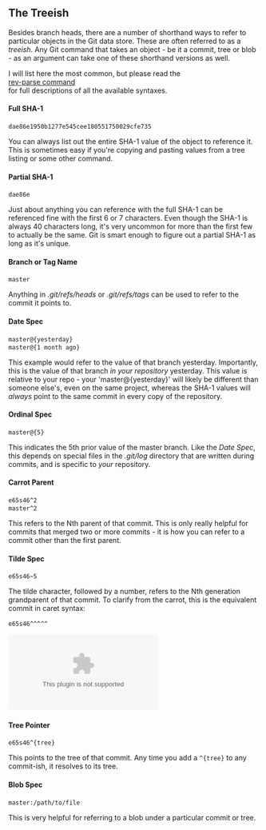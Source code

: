 <!--
SPDX-FileCopyrightText: 2008 Geoffrey Grosenbach <boss@topfunky.com>
SPDX-FileCopyrightText: 2008 Scott Chacon <schacon@gmail.com>

SPDX-License-Identifier: CC-BY-SA-3.0
-->

## The Treeish

Besides branch heads,
there are a number of shorthand ways
to refer to particular objects in the Git data store.
These are often referred to as a *treeish*.
Any Git command that takes an object -
be it a commit,
tree or blob -
as an argument can take one of these shorthand versions as well.

I will list here the most common,
but please read the\
[rev-parse command](https://mirrors.edge.kernel.org/pub/software/scm/git/docs/git-rev-parse.html)\
for full descriptions of all the available syntaxes.

#### Full SHA-1

```
dae86e1950b1277e545cee180551750029cfe735
```

You can always list out the entire SHA-1 value of the object
to reference it.
This is sometimes easy if you're copying and pasting values
from a tree listing or some other command.

#### Partial SHA-1

```
dae86e
```

Just about anything you can reference with the full SHA-1
can be referenced fine with the first 6 or 7 characters.
Even though the SHA-1 is always 40 characters long,
it's very uncommon for more than the first few to actually be the same.
Git is smart enough to figure out a partial SHA-1 as long as it's unique.

#### Branch or Tag Name

```
master
```

Anything in *.git/refs/heads* or *.git/refs/tags*
can be used to refer to the commit it points to.

#### Date Spec

```
master@{yesterday}
master@{1 month ago}
```

This example would refer to the value of that branch yesterday.
Importantly,
this is the value of that branch *in your repository* yesterday.
This value is relative to your repo -
your 'master@{yesterday}' will likely be different than someone else's,
even on the same project,
whereas the SHA-1 values will *always* point to the same commit
in every copy of the repository.

#### Ordinal Spec

```
master@{5}
```

This indicates the 5th prior value of the master branch.
Like the *Date Spec*,
this depends on special files in the *.git/log* directory
that are written during commits,
and is specific to *your* repository.

#### Carrot Parent

```
e65s46^2
master^2
```

This refers to the Nth parent of that commit.
This is only really helpful for commits that merged two or more commits -
it is how you can refer to a commit other than the first parent.

#### Tilde Spec

```
e65s46~5
```

The tilde character,
followed by a number,
refers to the Nth generation grandparent of that commit.
To clarify from the carrot,
this is the equivalent commit in caret syntax:

```
e65s46^^^^^
```

![](../artwork/vector/treeish.eps)

#### Tree Pointer

```
e65s46^{tree}
```

This points to the tree of that commit.
Any time you add a `^{tree}` to any commit-ish,
it resolves to its tree.

#### Blob Spec

```
master:/path/to/file
```

This is very helpful for referring to a blob
under a particular commit or tree.
